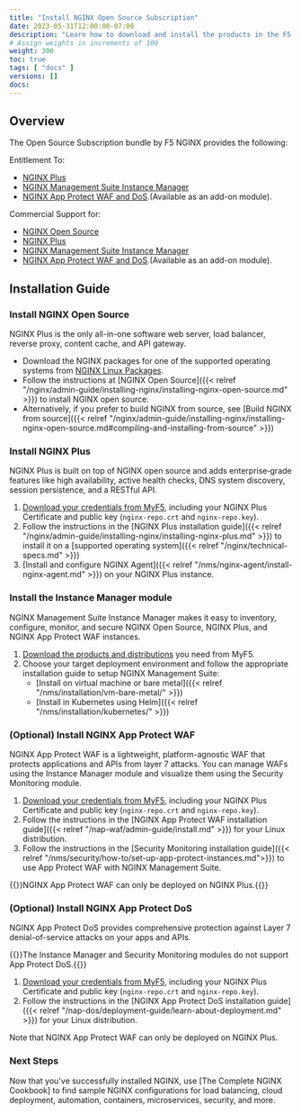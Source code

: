 ```yaml
---
title: "Install NGINX Open Source Subscription"
date: 2023-05-31T12:00:00-07:00
description: "Learn how to download and install the products in the F5 NGINX Open Source Subscription."
# Assign weights in increments of 100
weight: 300
toc: true
tags: [ "docs" ]
versions: []
docs: 
---
```


## Overview
The Open Source Subscription bundle by F5 NGINX provides the following:

Entitlement To:
- [NGINX Plus](https://www.nginx.com/products/nginx/)
- [NGINX Management Suite Instance Manager](https://www.nginx.com/products/nginx-management-suite/instance-manager/)
- [NGINX App Protect WAF and DoS](https://www.nginx.com/products/nginx-app-protect/).(Available as an add-on module).

Commercial Support for:
- [NGINX Open Source](https://www.nginx.org)
- [NGINX Plus](https://www.nginx.com/products/nginx/)
- [NGINX Management Suite Instance Manager](https://www.nginx.com/products/nginx-management-suite/instance-manager/)
- [NGINX App Protect WAF and DoS](https://www.nginx.com/products/nginx-app-protect/).(Available as an add-on module).

## Installation Guide

### Install NGINX Open Source
NGINX Plus is the only all-in-one software web server, load balancer, reverse proxy, content cache, and API gateway.

- Download the NGINX packages for one of the supported operating systems from [NGINX Linux Packages](https://nginx.org/en/linux_packages.html). 
- Follow the instructions at [NGINX Open Source]({{< relref "/nginx/admin-guide/installing-nginx/installing-nginx-open-source.md" >}}) to install NGINX open source.
- Alternatively, if you prefer to build NGINX from source, see [Build NGINX from source]({{< relref "/nginx/admin-guide/installing-nginx/installing-nginx-open-source.md#compiling-and-installing-from-source" >}})

### Install NGINX Plus
NGINX Plus is built on top of NGINX open source and adds enterprise‑grade features like high availability, active health checks, DNS system discovery, session persistence, and a RESTful API.

1. [Download your credentials from MyF5](https://my.f5.com/), including your NGINX Plus Certificate and public key (`nginx-repo.crt` and `nginx-repo.key`).
2. Follow the instructions in the [NGINX Plus installation guide]({{< relref "/nginx/admin-guide/installing-nginx/installing-nginx-plus.md" >}}) to install it on a [supported operating system]({{< relref "/nginx/technical-specs.md" >}})
3. [Install and configure NGINX Agent]({{< relref "/nms/nginx-agent/install-nginx-agent.md" >}}) on your NGINX Plus instance. 


### Install the Instance Manager module
NGINX Management Suite Instance Manager makes it easy to inventory, configure, monitor, and secure NGINX Open Source, NGINX Plus, and NGINX App Protect WAF instances.

1. [Download the products and distributions](https://my.f5.com/manage/s/downloads) you need from MyF5.
2. Choose your target deployment environment and follow the appropriate installation guide to setup NGINX Management Suite:
    - [Install on virtual machine or bare metal]({{< relref "/nms/installation/vm-bare-metal/" >}})
    - [Install in Kubernetes using Helm]({{< relref "/nms/installation/kubernetes/" >}})


### (Optional) Install NGINX App Protect WAF
NGINX App Protect WAF is a lightweight, platform-agnostic WAF that protects applications and APIs from layer 7 attacks. You can manage WAFs using the Instance Manager module and visualize them using the Security Monitoring module. 

1. [Download your credentials from MyF5](https://my.f5.com/), including your NGINX Plus Certificate and public key (`nginx-repo.crt` and `nginx-repo.key`).
2. Follow the instructions in the [NGINX App Protect WAF installation guide]({{< relref "/nap-waf/admin-guide/install.md" >}}) for your Linux distribution.
3. Follow the instructions in the [Security Monitoring installation guide]({{< relref "/nms/security/how-to/set-up-app-protect-instances.md">}}) to use App Protect WAF with NGINX Management Suite.

{{<note>}}NGINX App Protect WAF can only be deployed on NGINX Plus.{{</note>}}


### (Optional) Install NGINX App Protect DoS
NGINX App Protect DoS provides comprehensive protection against Layer 7 denial-of-service attacks on your apps and APIs. 

{{<note>}}The Instance Manager and Security Monitoring modules do not support App Protect DoS.{{</note>}}

1. [Download your credentials from MyF5](https://my.f5.com/), including your NGINX Plus Certificate and public key (`nginx-repo.crt` and `nginx-repo.key`).
2. Follow the instructions in the [NGINX App Protect DoS installation guide]({{< relref "/nap-dos/deployment-guide/learn-about-deployment.md" >}}) for your Linux distribution.

Note that NGINX App Protect WAF can only be deployed on NGINX Plus.

### Next Steps
Now that you've successfully installed NGINX, use [The Complete NGINX Cookbook] to find sample NGINX configurations for load balancing, cloud deployment, automation, containers, microservices, security, and more.
